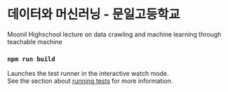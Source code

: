 # 데이터와 머신러닝 - 문일고등학교
Moonil Highschool lecture on data crawling and machine learning through teachable machine

### `npm run build`
Launches the test runner in the interactive watch mode.<br />
See the section about [running tests](https://facebook.github.io/create-react-app/docs/running-tests) for more information.
